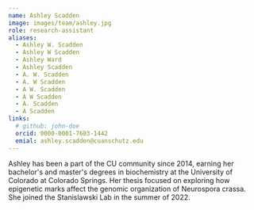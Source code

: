 ```yaml
---
name: Ashley Scadden
image: images/team/ashley.jpg
role: research-assistant
aliases:
  - Ashley W. Scadden
  - Ashley W Scadden
  - Ashley Ward
  - Ashley Scadden
  - A. W. Scadden
  - A. W Scadden
  - A W. Scadden
  - A W Scadden
  - A. Scadden
  - A Scadden
links:
  # github: john-doe
  orcid: 0000-0001-7603-1442
  emial: ashley.scadden@cuanschutz.edu
---
```


Ashley has been a part of the CU community since 2014, earning her bachelor's and master's degrees in biochemistry at the University of Colorado at Colorado Springs. Her thesis focused on exploring how epigenetic marks affect the genomic organization of Neurospora crassa. She joined the Stanislawski Lab in the summer of 2022.
